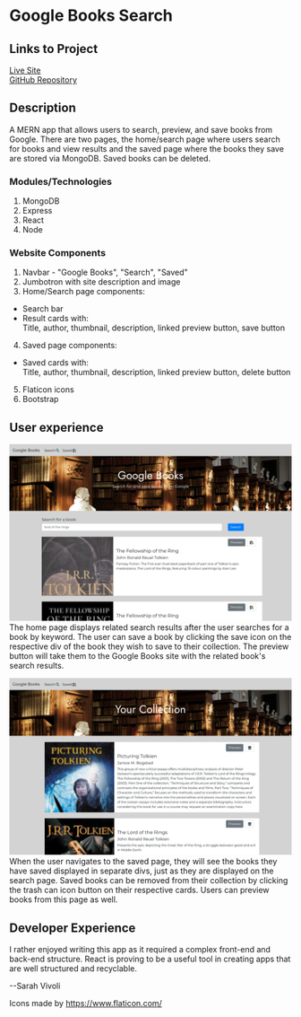 # Google Books Search

## Links to Project

[Live Site](https://g00gleb00ks.herokuapp.com/)  
[GitHub Repository](https://github.com/svivoli/Google-Books-Search)

## Description

A MERN app that allows users to search, preview, and save books from Google. There are two pages, the home/search page where users search for books and view results and the saved page where the books they save are stored via MongoDB. Saved books can be deleted.

### Modules/Technologies

1. MongoDB
2. Express
3. React
4. Node

### Website Components

1. Navbar - "Google Books", "Search", "Saved"
2. Jumbotron with site description and image
3. Home/Search page components:
- Search bar
- Result cards with:  
    Title, author, thumbnail, description, linked preview button, save button
4. Saved page components:
- Saved cards with:  
    Title, author, thumbnail, description, linked preview button, delete button
5. Flaticon icons
6. Bootstrap

## User experience

![Home](home.png)
The home page displays related search results after the user searches for a book by keyword. The user can save a book by clicking the save icon on the respective div of the book they wish to save to their collection. The preview button will take them to the Google Books site with the related book's search results.

![Saved](collection.png)
When the user navigates to the saved page, they will see the books they have saved displayed in separate divs, just as they are displayed on the search page. Saved books can be removed from their collection by clicking the trash can icon button on their respective cards. Users can preview books from this page as well.

## Developer Experience

I rather enjoyed writing this app as it required a complex front-end and back-end structure. React is proving to be a useful tool in creating apps that are well structured and recyclable.

--Sarah Vivoli

Icons made by https://www.flaticon.com/